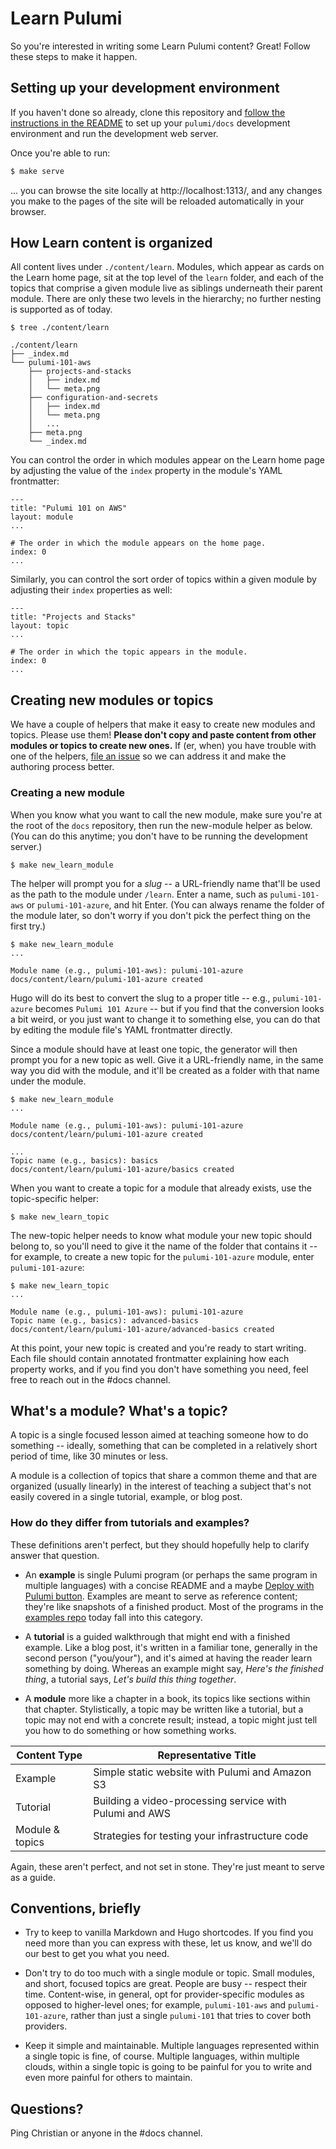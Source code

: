# Learn Pulumi

So you're interested in writing some Learn Pulumi content? Great! Follow these
steps to make it happen.

## Setting up your development environment

If you haven't done so already, clone this repository and
[follow the instructions in the README](https://github.com/pulumi/docs#pulumi-documentation-site)
to set up your `pulumi/docs` development environment and run the development web server.

Once you're able to run:

```zsh
$ make serve
```

... you can browse the site locally at http://localhost:1313/, and any changes you make to the pages of the site will be reloaded automatically in your browser.

## How Learn content is organized

All content lives under `./content/learn`. Modules, which appear as cards on the Learn home page, sit at the top level of the `learn` folder, and each of the topics that comprise a given module live as siblings underneath their parent module. There are only these two levels in the hierarchy; no further nesting is supported as of today.

```
$ tree ./content/learn

./content/learn
├── _index.md
└── pulumi-101-aws
    ├── projects-and-stacks
    │   ├── index.md
    │   └── meta.png
    ├── configuration-and-secrets
    │   ├── index.md
    │   └── meta.png
    │   ...
    ├── meta.png
    └── _index.md
```

You can control the order in which modules appear on the Learn home page by adjusting the value of the `index` property in the module's YAML frontmatter:

```
---
title: "Pulumi 101 on AWS"
layout: module
...

# The order in which the module appears on the home page.
index: 0
...
```

Similarly, you can control the sort order of topics within a given module by adjusting their `index` properties as well:

```
---
title: "Projects and Stacks"
layout: topic
...

# The order in which the topic appears in the module.
index: 0
...
```

## Creating new modules or topics

We have a couple of helpers that make it easy to create new modules and topics. Please use them! **Please don't copy and paste content from other modules or topics to create new ones.** If (er, when) you have trouble with one of the helpers, [file an issue](issues) so we can address it and make the authoring process better.

### Creating a new module

When you know what you want to call the new module, make sure you're at the root of the `docs` repository, then run the new-module helper as below. (You can do this anytime; you don't have to be running the development server.)

```
$ make new_learn_module
```

The helper will prompt you for a _slug_ -- a URL-friendly name that'll be used as the path to the module under `/learn`. Enter a name, such as `pulumi-101-aws` or `pulumi-101-azure`, and hit Enter. (You can always rename the folder of the module later, so don't worry if you don't pick the perfect thing on the first try.)

```
$ make new_learn_module
...

Module name (e.g., pulumi-101-aws): pulumi-101-azure
docs/content/learn/pulumi-101-azure created
```

Hugo will do its best to convert the slug to a proper title -- e.g., `pulumi-101-azure` becomes `Pulumi 101 Azure` -- but if you find that the conversion looks a bit weird, or you just want to change it to something else, you can do that by editing the module file's YAML frontmatter directly.

Since a module should have at least one topic, the generator will then prompt you for a new topic as well. Give it a URL-friendly name, in the same way you did with the module, and it'll be created as a folder with that name under the module.

```
$ make new_learn_module
...

Module name (e.g., pulumi-101-aws): pulumi-101-azure
docs/content/learn/pulumi-101-azure created

...
Topic name (e.g., basics): basics
docs/content/learn/pulumi-101-azure/basics created
```

When you want to create a topic for a module that already exists, use the topic-specific helper:

```
$ make new_learn_topic
```

The new-topic helper needs to know what module your new topic should belong to, so you'll need to give it the name of the folder that contains it -- for example, to create a new topic for the `pulumi-101-azure` module, enter `pulumi-101-azure`:

```
$ make new_learn_topic
...

Module name (e.g., pulumi-101-aws): pulumi-101-azure
Topic name (e.g., basics): advanced-basics
docs/content/learn/pulumi-101-azure/advanced-basics created
```

At this point, your new topic is created and you're ready to start writing. Each file should contain annotated frontmatter explaining how each property works, and if you find you don't have something you need, feel free to reach out in the #docs channel.

## What's a module? What's a topic?

A topic is a single focused lesson aimed at teaching someone how to do something -- ideally, something that can be completed in a relatively short period of time, like 30 minutes or less.

A module is a collection of topics that share a common theme and that are organized (usually linearly) in the interest of teaching a subject that's not easily covered in a single tutorial, example, or blog post.

### How do they differ from tutorials and examples?

These definitions aren't perfect, but they should hopefully help to clarify answer that question.

* An **example** is single Pulumi program (or perhaps the same program in multiple languages) with a concise README and a maybe [Deploy with Pulumi button](https://www.pulumi.com/docs/intro/console/extensions/pulumi-button/). Examples are meant to serve as reference content; they're like snapshots of a finished product. Most of the programs in the [examples repo](https://github.com/pulumi/examples) today fall into this category.

* A **tutorial** is a guided walkthrough that might end with a finished example. Like a blog post, it's written in a familiar tone, generally in the second person ("you/your"), and it's aimed at having the reader learn something by doing. Whereas an example might say, _Here's the finished thing_, a tutorial says, _Let's build this thing together_.

* A **module** more like a chapter in a book, its topics like sections within that chapter. Stylistically, a topic may be written like a tutorial, but a topic may not end with a concrete result; instead, a topic might just tell you how to do something or how something works.

| Content Type    | Representative Title |
| --------------- | -------------------------------------------------------- |
| Example         | Simple static website with Pulumi and Amazon S3          |
| Tutorial        | Building a video-processing service with Pulumi and AWS  |
| Module & topics | Strategies for testing your infrastructure code          |

Again, these aren't perfect, and not set in stone. They're just meant to serve as a guide.

## Conventions, briefly

* Try to keep to vanilla Markdown and Hugo shortcodes. If you find you need more than you can express with these, let us know, and we'll do our best to get you what you need.

* Don't try to do too much with a single module or topic. Small modules, and short, focused topics are great. People are busy -- respect their time. Content-wise, in general, opt for provider-specific modules as opposed to higher-level ones; for example, `pulumi-101-aws` and `pulumi-101-azure`, rather than just a single `pulumi-101` that tries to cover both providers.

* Keep it simple and maintainable. Multiple languages represented within a single topic is fine, of course. Multiple languages, within multiple clouds, within a single topic is going to be painful for you to write and even more painful for others to maintain.

## Questions?

Ping Christian or anyone in the #docs channel.
